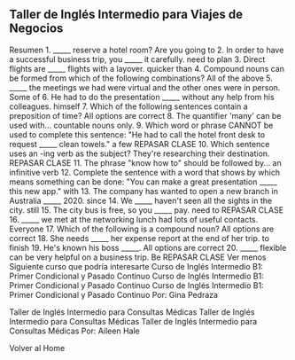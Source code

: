 ## Taller de Inglés Intermedio para Viajes de Negocios

Resumen
1.
_____ reserve a hotel room?
Are you going to
2.
In order to have a successful business trip, you _____ it carefully.
need to plan
3.
Direct flights are _____ flights with a layover.
quicker than
4.
Compound nouns can be formed from which of the following combinations?
All of the above
5.
_____ the meetings we had were virtual and the other ones were in person.
Some of
6.
He had to do the presentation _____ without any help from his colleagues.
himself
7.
Which of the following sentences contain a preposition of time?
All options are correct
8.
The quantifier 'many' can be used with...
countable nouns only.
9.
Which word or phrase CANNOT be used to complete this sentence: "He had to call the hotel front desk to request _____ clean towels."
a few
REPASAR CLASE
10.
Which sentence uses an -ing verb as the subject?
They're researching their destination.
REPASAR CLASE
11.
The phrase "know how to" should be followed by...
an infinitive verb
12.
Complete the sentence with a word that shows by which means something can be done: "You can make a great presentation _____ this new app."
with
13.
The company has wanted to open a new branch in Australia _____ 2020.
since
14.
We _____ haven't seen all the sights in the city.
still
15.
The city bus is free, so you _____ pay.
need to
REPASAR CLASE
16.
_____ we met at the networking lunch had lots of useful contacts.
Everyone
17.
Which of the following is a compound noun?
All options are correct
18.
She needs _____ her expense report at the end of her trip.
to finish
19.
He's known his boss _____.
All options are correct
20.
_____ flexible can be very helpful on a business trip.
Be
REPASAR CLASE
Ver menos
Siguiente curso que podría interesarte
Curso de Inglés Intermedio B1: Primer Condicional y Pasado Continuo
Curso de Inglés Intermedio B1: Primer Condicional y Pasado Continuo
Curso de Inglés Intermedio B1: Primer Condicional y Pasado Continuo
Por: Gina Pedraza

Taller de Inglés Intermedio para Consultas Médicas
Taller de Inglés Intermedio para Consultas Médicas
Taller de Inglés Intermedio para Consultas Médicas
Por: Aileen Hale

Volver al Home
